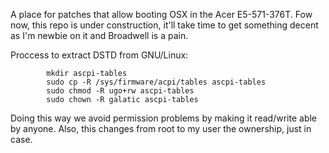 A place for patches that allow booting OSX in the Acer E5-571-376T. Fow now, this repo is under construction, it'll take time to get something decent as I'm newbie on it and Broadwell is a pain.

Proccess to extract DSTD from GNU/Linux:

            mkdir ascpi-tables
            sudo cp -R /sys/firmware/acpi/tables ascpi-tables
            sudo chmod -R ugo+rw ascpi-tables
            sudo chown -R galatic ascpi-tables

Doing this way we avoid permission problems by making it read/write able by anyone. Also, this changes from root to my user the ownership, just in case.
